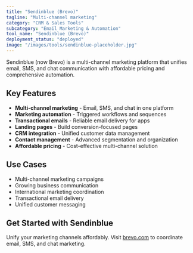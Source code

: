 ```yaml
---
title: "Sendinblue (Brevo)"
tagline: "Multi-channel marketing"
category: "CRM & Sales Tools"
subcategory: "Email Marketing & Automation"
tool_name: "Sendinblue (Brevo)"
deployment_status: "deployed"
image: "/images/tools/sendinblue-placeholder.jpg"
---
```

Sendinblue (now Brevo) is a multi-channel marketing platform that unifies email, SMS, and chat communication with affordable pricing and comprehensive automation.

## Key Features

- **Multi-channel marketing** - Email, SMS, and chat in one platform
- **Marketing automation** - Triggered workflows and sequences
- **Transactional emails** - Reliable email delivery for apps
- **Landing pages** - Build conversion-focused pages
- **CRM integration** - Unified customer data management
- **Contact management** - Advanced segmentation and organization
- **Affordable pricing** - Cost-effective multi-channel solution

## Use Cases

- Multi-channel marketing campaigns
- Growing business communication
- International marketing coordination
- Transactional email delivery
- Unified customer messaging

## Get Started with Sendinblue

Unify your marketing channels affordably. Visit [brevo.com](https://www.brevo.com) to coordinate email, SMS, and chat marketing.